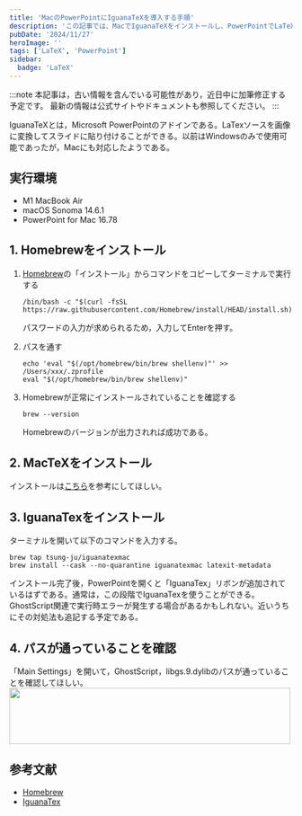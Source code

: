 ```yaml
---
title: 'MacのPowerPointにIguanaTeXを導入する手順'
description: 'この記事では、MacでIguanaTeXをインストールし、PowerPointでLaTeXソースを画像に変換してスライドに貼り付ける方法を解説します。具体的には、Homebrewのインストールから始め、MacTeXのインストール、IguanaTexのインストール手順を紹介します。'
pubDate: '2024/11/27'
heroImage: ''
tags: ['LaTeX', 'PowerPoint']
sidebar:
  badge: 'LaTeX'
---
```


:::note
本記事は，古い情報を含んでいる可能性があり，近日中に加筆修正する予定です。
最新の情報は公式サイトやドキュメントも参照してください。
:::

IguanaTeXとは，Microsoft PowerPointのアドインである。LaTexソースを画像に変換してスライドに貼り付けることができる。以前はWindowsのみで使用可能であったが，Macにも対応したようである。

## 実行環境
- M1 MacBook Air
- macOS Sonoma 14.6.1
- PowerPoint for Mac 16.78

## 1. Homebrewをインストール

1. [Homebrew](https://brew.sh/ja/)の「インストール」からコマンドをコピーしてターミナルで実行する
    ```console
    /bin/bash -c "$(curl -fsSL https://raw.githubusercontent.com/Homebrew/install/HEAD/install.sh)"
    ```

    パスワードの入力が求められるため，入力してEnterを押す。

1. パスを通す
    ```console
    echo 'eval "$(/opt/homebrew/bin/brew shellenv)"' >> /Users/xxx/.zprofile
    eval "$(/opt/homebrew/bin/brew shellenv)"
    ```

1. Homebrewが正常にインストールされていることを確認する
    ```console
    brew --version
    ```
    Homebrewのバージョンが出力されれば成功である。

## 2. MacTeXをインストール
インストールは[こちら](https://texwiki.texjp.org/?TeX%20Live%2FMac)を参考にしてほしい。

## 3. IguanaTexをインストール
ターミナルを開いて以下のコマンドを入力する。

```console
brew tap tsung-ju/iguanatexmac
brew install --cask --no-quarantine iguanatexmac latexit-metadata
```
インストール完了後，PowerPointを開くと「IguanaTex」リボンが追加されているはずである。通常は，この段階でIguanaTexを使うことができる。
GhostScript関連で実行時エラーが発生する場合があるかもしれない。近いうちにその対処法も追記する予定である。

## 4. パスが通っていることを確認
「Main Settings」を開いて，GhostScript，libgs.9.dylibのパスが通っていることを確認してほしい。
<img width=500, height=100, src="/img_blog/21/settings.png">

## 参考文献
- [Homebrew](https://brew.sh/ja/)
- [IguanaTex](https://github.com/Jonathan-LeRoux/IguanaTex?tab=readme-ov-file#iguanatex)
